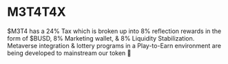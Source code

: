 # M3T4T4X
$M3T4 has a 24% Tax which is broken up into 8% reflection rewards in the form of $BUSD, 8% Marketing wallet, &amp; 8% Liquidity Stabilization. Metaverse integration &amp; lottery programs in a Play-to-Earn environment are being developed to mainstream our token 🤑
